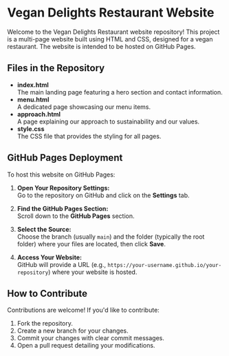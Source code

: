# Vegan Delights Restaurant Website

Welcome to the Vegan Delights Restaurant website repository! This project is a multi-page website built using HTML and CSS, designed for a vegan restaurant. The website is intended to be hosted on GitHub Pages.

## Files in the Repository

- **index.html**  
  The main landing page featuring a hero section and contact information.
- **menu.html**  
  A dedicated page showcasing our menu items.
- **approach.html**  
  A page explaining our approach to sustainability and our values.
- **style.css**  
  The CSS file that provides the styling for all pages.

## GitHub Pages Deployment

To host this website on GitHub Pages:

1. **Open Your Repository Settings:**  
   Go to the repository on GitHub and click on the **Settings** tab.
   
2. **Find the GitHub Pages Section:**  
   Scroll down to the **GitHub Pages** section.
   
3. **Select the Source:**  
   Choose the branch (usually `main`) and the folder (typically the root folder) where your files are located, then click **Save**.
   
4. **Access Your Website:**  
   GitHub will provide a URL (e.g., `https://your-username.github.io/your-repository`) where your website is hosted.

## How to Contribute

Contributions are welcome! If you'd like to contribute:

1. Fork the repository.
2. Create a new branch for your changes.
3. Commit your changes with clear commit messages.
4. Open a pull request detailing your modifications.
